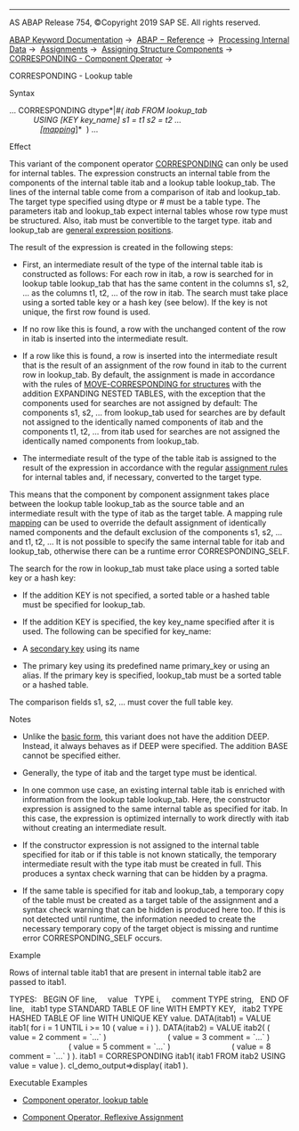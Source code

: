   

* * *

AS ABAP Release 754, ©Copyright 2019 SAP SE. All rights reserved.

[ABAP Keyword Documentation](https://help.sap.com/doc/abapdocu_754_index_htm/7.54/en-US/abenabap.htm) →  [ABAP − Reference](https://help.sap.com/doc/abapdocu_754_index_htm/7.54/en-US/abenabap_reference.htm) →  [Processing Internal Data](https://help.sap.com/doc/abapdocu_754_index_htm/7.54/en-US/abenabap_data_working.htm) →  [Assignments](https://help.sap.com/doc/abapdocu_754_index_htm/7.54/en-US/abenvalue_assignments.htm) →  [Assigning Structure Components](https://help.sap.com/doc/abapdocu_754_index_htm/7.54/en-US/abencorresponding.htm) →  [CORRESPONDING - Component Operator](https://help.sap.com/doc/abapdocu_754_index_htm/7.54/en-US/abenconstructor_expr_corresponding.htm) → 

CORRESPONDING - Lookup table

Syntax

... CORRESPONDING dtype*|*#( itab FROM lookup\_tab
                                USING *\[*KEY key\_name*\]* s1 = t1 s2 = t2 ...
                                *\[*[mapping](https://help.sap.com/doc/abapdocu_754_index_htm/7.54/en-US/abencorresponding_constr_mapping.htm)*\]*  ) ...

Effect

This variant of the component operator [CORRESPONDING](https://help.sap.com/doc/abapdocu_754_index_htm/7.54/en-US/abenconstructor_expr_corresponding.htm) can only be used for internal tables. The expression constructs an internal table from the components of the internal table itab and a lookup table lookup\_tab. The lines of the internal table come from a comparison of itab and lookup\_tab. The target type specified using dtype or # must be a table type. The parameters itab and lookup\_tab expect internal tables whose row type must be structured. Also, itab must be convertible to the target type. itab and lookup\_tab are [general expression positions](https://help.sap.com/doc/abapdocu_754_index_htm/7.54/en-US/abengeneral_expr_position_glosry.htm "Glossary Entry").

The result of the expression is created in the following steps:

-   First, an intermediate result of the type of the internal table itab is constructed as follows: For each row in itab, a row is searched for in lookup table lookup\_tab that has the same content in the columns s1, s2, ... as the columns t1, t2, ... of the row in itab. The search must take place using a sorted table key or a hash key (see below). If the key is not unique, the first row found is used.

-   If no row like this is found, a row with the unchanged content of the row in itab is inserted into the intermediate result.

-   If a row like this is found, a row is inserted into the intermediate result that is the result of an assignment of the row found in itab to the current row in lookup\_tab. By default, the assignment is made in accordance with the rules of [MOVE-CORRESPONDING for structures](https://help.sap.com/doc/abapdocu_754_index_htm/7.54/en-US/abapmove-corresponding_structure.htm) with the addition EXPANDING NESTED TABLES, with the exception that the components used for searches are not assigned by default: The components s1, s2, ... from lookup\_tab used for searches are by default not assigned to the identically named components of itab and the components t1, t2, ... from itab used for searches are not assigned the identically named components from lookup\_tab.

-   The intermediate result of the type of the table itab is assigned to the result of the expression in accordance with the regular [assignment rules](https://help.sap.com/doc/abapdocu_754_index_htm/7.54/en-US/abenconversion_rules.htm) for internal tables and, if necessary, converted to the target type.

This means that the component by component assignment takes place between the lookup table lookup\_tab as the source table and an intermediate result with the type of itab as the target table. A mapping rule [mapping](https://help.sap.com/doc/abapdocu_754_index_htm/7.54/en-US/abencorresponding_constr_mapping.htm) can be used to override the default assignment of identically named components and the default exclusion of the components s1, s2, ... and t1, t2, ... It is not possible to specify the same internal table for itab and lookup\_tab, otherwise there can be a runtime error CORRESPONDING\_SELF.

The search for the row in lookup\_tab must take place using a sorted table key or a hash key:

-   If the addition KEY is not specified, a sorted table or a hashed table must be specified for lookup\_tab.

-   If the addition KEY is specified, the key key\_name specified after it is used. The following can be specified for key\_name:

-   A [secondary key](https://help.sap.com/doc/abapdocu_754_index_htm/7.54/en-US/abensecondary_key_glosry.htm "Glossary Entry") using its name

-   The primary key using its predefined name primary\_key or using an alias. If the primary key is specified, lookup\_tab must be a sorted table or a hashed table.

The comparison fields s1, s2, ... must cover the full table key.

Notes

-   Unlike the [basic form](https://help.sap.com/doc/abapdocu_754_index_htm/7.54/en-US/abencorresponding_constr_arg_type.htm), this variant does not have the addition DEEP. Instead, it always behaves as if DEEP were specified. The addition BASE cannot be specified either.

-   Generally, the type of itab and the target type must be identical.

-   In one common use case, an existing internal table itab is enriched with information from the lookup table lookup\_tab. Here, the constructor expression is assigned to the same internal table as specified for itab. In this case, the expression is optimized internally to work directly with itab without creating an intermediate result.

-   If the constructor expression is not assigned to the internal table specified for itab or if this table is not known statically, the temporary intermediate result with the type itab must be created in full. This produces a syntax check warning that can be hidden by a pragma.

-   If the same table is specified for itab and lookup\_tab, a temporary copy of the table must be created as a target table of the assignment and a syntax check warning that can be hidden is produced here too. If this is not detected until runtime, the information needed to create the necessary temporary copy of the target object is missing and runtime error CORRESPONDING\_SELF occurs.

Example

Rows of internal table itab1 that are present in internal table itab2 are passed to itab1.

TYPES:
  BEGIN OF line,
    value   TYPE i,
    comment TYPE string,
  END OF line,
  itab1 type STANDARD TABLE OF line WITH EMPTY KEY,
  itab2 TYPE HASHED TABLE OF line WITH UNIQUE KEY value.
DATA(itab1) = VALUE itab1( for i = 1 UNTIL i >= 10 ( value = i ) ).
DATA(itab2) = VALUE itab2( ( value = 2 comment = \`...\` )
                           ( value = 3 comment = \`...\` )
                           ( value = 5 comment = \`...\` )
                           ( value = 8 comment = \`...\` ) ).
itab1 = CORRESPONDING itab1( itab1 FROM itab2 USING value = value ).
cl\_demo\_output=>display( itab1 ).

Executable Examples

-   [Component operator, lookup table](https://help.sap.com/doc/abapdocu_754_index_htm/7.54/en-US/abencorresponding_using_abexa.htm)

-   [Component Operator, Reflexive Assignment](https://help.sap.com/doc/abapdocu_754_index_htm/7.54/en-US/abencorresponding_using_self_abexa.htm)